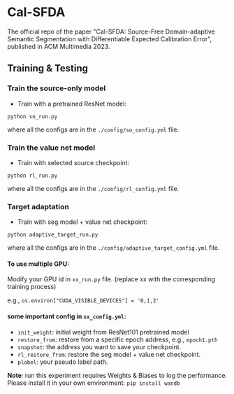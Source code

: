 # Cal-SFDA
The official repo of the paper "Cal-SFDA: Source-Free Domain-adaptive Semantic Segmentation with Differentiable Expected Calibration Error", published in ACM Multimedia 2023.

## Training & Testing
### Train the source-only model
* Train with a pretrained ResNet model: 
```shell script
python so_run.py
```
where all the configs are in the  `./config/so_config.yml` file.

### Train the value net model
* Train with selected source checkpoint: 
```shell script
python rl_run.py
```
where all the configs are in the  `./config/rl_config.yml` file.

### Target adaptation
* Train with seg model + value net checkpoint: 
```shell script
python adaptive_target_run.py
```
where all the configs are in the  `./config/adaptive_target_config.yml` file.

#### To use multiple GPU:
Modify your GPU id in  `xx_run.py` file. (replace xx with the corresponding training process)

e.g.,
 `os.environ["CUDA_VISIBLE_DEVICES"] = '0,1,2'`
 
 #### some important config in `xx_config.yml`:
 - `init_weight`: initial weight from ResNet101 pretrained model
 - `restore_from`: restore from a specific epoch address, e.g., `epoch1.pth`
 -  `snapshot`: the address you want to save your checkpoint.
 - `rl_restore_from`: restore the seg model + value net checkpoint.
 - `plabel`: your pseudo label path.
  
 **Note**: run this experiment requires Weights & Biases to log the performance. Please install it in your own environment: `pip install wandb`
